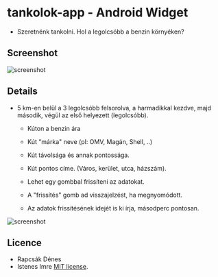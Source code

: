 # tankolok-app -  Android Widget

- Szeretnénk tankolni. Hol a legolcsóbb a benzin környéken?

## Screenshot
![screenshot](http://i.imgur.com/tsaKuLE.jpg)

## Details
- 5 km-en belül a 3 legolcsóbb felsorolva, a harmadikkal kezdve, majd második, végül az első helyezett (legolcsóbb).

	- Kúton a benzin ára
	- Kút "márka" neve (pl: OMV, Magán, Shell, ..)
	- Kút távolsága és annak pontossága.
	- Kút pontos címe. (Város, kerület, utca, házszám).

	- Lehet egy gombbal frissíteni az adatokat. 
	- A "frissítés" gomb ad visszajelzést, ha megnyomódott.
	- Az adatok frissítésének idejét is ki írja, másodperc pontosan.

![screenshot](http://i.imgur.com/6P3mf4o.png)

## Licence	
- Rapcsák Dénes
- Istenes Imre
[MIT license](https://tldrlegal.com/license/mit-license).